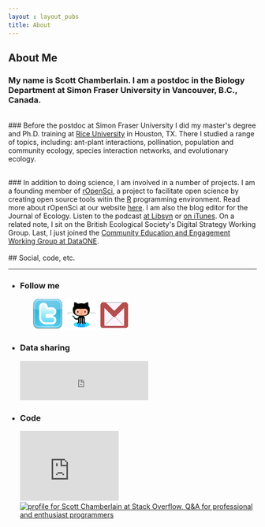 ```yaml
---
layout : layout_pubs
title: About
---
```


## About Me

### My name is Scott Chamberlain.  I am a postdoc in the Biology Department at Simon Fraser University in Vancouver, B.C., Canada.
</br>
### Before the postdoc at Simon Fraser University I did my master's degree and Ph.D. training at <a href="http://eeb.rice.edu/">Rice University</a> in Houston, TX.  There I studied a range of topics, including: ant-plant interactions, pollination, population and community ecology, species interaction networks, and evolutionary ecology.</p> 
<br>
### In addition to doing science, I am involved in a number of projects. I am a founding member of <a href="http://ropensci.org/">rOpenSci</a>, a project to facilitate open science by creating open source tools witin the <a href="http://cran.r-project.org/">R</a> programming environment. Read more about rOpenSci at our website <a href="http://ropensci.org/">here</a>.  I am also the blog editor for the Journal of Ecology. Listen to the podcast <a href="http://jecology.libsyn.com/">at Libsyn</a> or <a href="https://itunes.apple.com/us/podcast/journal-of-ecology/id563396456">on iTunes</a>.  On a related note, I sit on the British Ecological Society's Digital Strategy Working Group.  Last, I just joined the <a href="http://www.dataone.org/working_groups/community-education-and-engagement">Community Education and Engagement Working Group at DataONE</a>. 
 

<br>
<br>
## Social, code, etc.
<hr>
<ul class="thumbnails">
  <li class="span3">
    <div class="thumbnail">
      <h3>Follow me</h3>
        <ul class="social">
          <a href="http://twitter.com/recology_"><img src="/img/twitter.png" /></a>
          <a href="http://github.com/SChamberlain"><img src="/img/github.png" /></a>
          <a href="mailto:myrmecocystus@gmail.com"><img src="/img/gmail.png" /></a>
      </ul>
    </div>
  </li>
  <li class="span3">
    <div class="thumbnail">
      <h3>Data sharing</h3>
          <iframe src="http://figshare.com/badges/5/96554" frameborder="0" width="260" height="80"></iframe>
    </div>
  </li>
  <li class="span3">
    <div class="thumbnail">
      <h3>Code</h3>
          <iframe src="http://githubbadge.appspot.com/badge/SChamberlain?s=1&a=0" style="border: 0;height: 142px;width: 200px;overflow: hidden;" frameBorder=0></iframe>
              </br>
          <a href="http://stackoverflow.com/users/1091766/scott-chamberlain">
            <img src="http://stackoverflow.com/users/flair/1091766.png" width="208" height="58" alt="profile for Scott Chamberlain at Stack Overflow, Q&amp;A for professional and enthusiast programmers" title="profile for Scott Chamberlain at Stack Overflow, Q&amp;A for professional and enthusiast programmers"></a>
    </div>
  </li>
</ul>